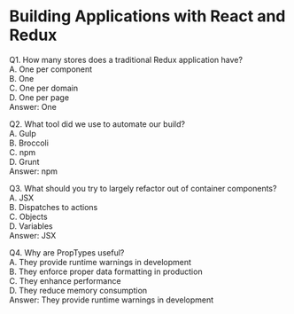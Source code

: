 Building Applications with React and Redux
==========================================

Q1. How many stores does a traditional Redux application have?  
A. One per component  
B. One  
C. One per domain  
D. One per page  
Answer: One  

Q2. What tool did we use to automate our build?  
A. Gulp  
B. Broccoli  
C. npm  
D. Grunt  
Answer: npm  

Q3. What should you try to largely refactor out of container components?  
A. JSX  
B. Dispatches to actions  
C. Objects  
D. Variables  
Answer: JSX  

Q4. Why are PropTypes useful?  
A. They provide runtime warnings in development  
B. They enforce proper data formatting in production  
C. They enhance performance  
D. They reduce memory consumption  
Answer: They provide runtime warnings in development  